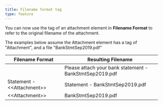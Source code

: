 ```yaml
---
title: Filename format tag
type: feature
---
```


You can now use the tag of an attachment element in **Filename Format** to refer to the original filename of the attachment.

The examples below assume the Attachment element has a tag of "Attachment", and a file "BankStmtSep2019.pdf"

|Filename Format|Resulting Filename|
|--|--|
||Please attach your bank statement - BankStmtSep2019.pdf|
|Statement - &lt;&lt;Attachment&gt;&gt;|Statement - BankStmtSep2019.pdf|
|&lt;&lt;Attachment&gt;&gt;|BankStmtSep2019.pdf|
